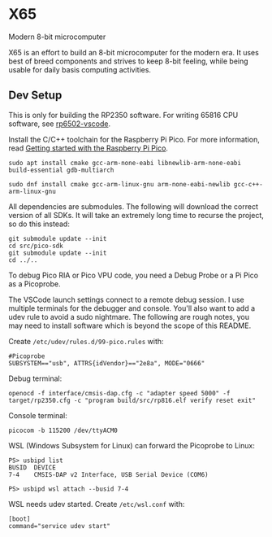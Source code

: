 # X65

Modern 8-bit microcomputer

X65 is an effort to build an 8-bit microcomputer for the modern era. It uses best of breed components and strives to keep 8-bit feeling, while being usable for daily basis computing activities.

## Dev Setup

This is only for building the RP2350 software.
For writing 65816 CPU software, see [rp6502-vscode](https://github.com/picocomputer/rp6502-vscode).

Install the C/C++ toolchain for the Raspberry Pi Pico.
For more information, read [Getting started with the Raspberry Pi Pico](https://rptl.io/pico-get-started).

```
sudo apt install cmake gcc-arm-none-eabi libnewlib-arm-none-eabi build-essential gdb-multiarch
```

```
sudo dnf install cmake gcc-arm-linux-gnu arm-none-eabi-newlib gcc-c++-arm-linux-gnu
```

All dependencies are submodules. The following will download the correct version of all SDKs.
It will take an extremely long time to recurse the project, so do this instead:

```
git submodule update --init
cd src/pico-sdk
git submodule update --init
cd ../..
```

To debug Pico RIA or Pico VPU code, you need a Debug Probe or a Pi Pico as a Picoprobe.

The VSCode launch settings connect to a remote debug session. I use multiple terminals for the debugger and console. You'll also want to add a udev rule to avoid a sudo nightmare. The following are rough notes, you may need to install software which is beyond the scope of this README.

Create `/etc/udev/rules.d/99-pico.rules` with:

```
#Picoprobe
SUBSYSTEM=="usb", ATTRS{idVendor}=="2e8a", MODE="0666"
```

Debug terminal:

```
openocd -f interface/cmsis-dap.cfg -c "adapter speed 5000" -f target/rp2350.cfg -c "program build/src/rp816.elf verify reset exit"
```

Console terminal:

```
picocom -b 115200 /dev/ttyACM0
```

WSL (Windows Subsystem for Linux) can forward the Picoprobe to Linux:

```
PS> usbipd list
BUSID  DEVICE
7-4    CMSIS-DAP v2 Interface, USB Serial Device (COM6)

PS> usbipd wsl attach --busid 7-4
```

WSL needs udev started. Create `/etc/wsl.conf` with:

```
[boot]
command="service udev start"
```
